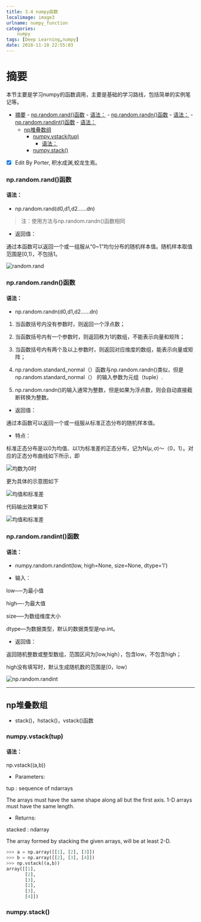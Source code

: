 ```yaml
---
title: 3.4 numpy函数
localimage: image3
urlname: numpy_function
categories:      
    numpy      
tags: [Deep Learning,numpy]
date: 2018-11-10 22:55:03
---
```


# 摘要

本节主要是学习numpy的函数调用，主要是基础的学习路线，包括简单的实例笔记等。

<!-- TOC -->

- [摘要](#摘要)
        - [np.random.rand()函数](#nprandomrand函数)
            - [语法：](#语法)
        - [np.random.randn()函数](#nprandomrandn函数)
            - [语法：](#语法-1)
        - [np.random.randint()函数](#nprandomrandint函数)
            - [语法：](#语法-2)
    - [np堆叠数组](#np堆叠数组)
        - [numpy.vstack(tup)](#numpyvstacktup)
            - [语法：](#语法-3)
        - [numpy.stack()](#numpystack)

<!-- /TOC -->



- [x] Edit By Porter, 积水成渊,蛟龙生焉。

<!-- more -->

### np.random.rand()函数

#### 语法：
- np.random.rand(d0,d1,d2……dn)

> 注：使用方法与np.random.randn()函数相同 

- 返回值：

通过本函数可以返回一个或一组服从“0~1”均匀分布的随机样本值。随机样本取值范围是[0,1)，不包括1。 

![random.rand](image3/np.random.rand_1.png)


### np.random.randn()函数

#### 语法：
- np.random.randn(d0,d1,d2……dn) 

1) 当函数括号内没有参数时，则返回一个浮点数； 

2) 当函数括号内有一个参数时，则返回秩为1的数组，不能表示向量和矩阵； 

3) 当函数括号内有两个及以上参数时，则返回对应维度的数组，能表示向量或矩阵； 

4) np.random.standard_normal（）函数与np.random.randn()类似，但是np.random.standard_normal（）
的输入参数为元组（tuple）. 

5) np.random.randn()的输入通常为整数，但是如果为浮点数，则会自动直接截断转换为整数。

- 返回值：

通过本函数可以返回一个或一组服从标准正态分布的随机样本值。

- 特点：

标准正态分布是以0为均值、以1为标准差的正态分布，记为N($\mu, \sigma$)～（0，1）。对应的正态分布曲线如下所示，即 

![均数为0时](image3/np.random.randn_1.jpg)

更为具体的示意图如下

![均值和标准差](image3/np.random.randn_2.jpg)

代码输出效果如下

![均值和标准差](image3/np.random.randn_3.png)

### np.random.randint()函数

#### 语法：
- numpy.random.randint(low, high=None, size=None, dtype=’l’) 

- 输入： 

low—–为最小值 

high—-为最大值 

size—–为数组维度大小 

dtype—为数据类型，默认的数据类型是np.int。 

- 返回值： 

返回随机整数或整型数组，范围区间为[low,high），包含low，不包含high； 

high没有填写时，默认生成随机数的范围是[0，low）

![np.random.randint](image3/np.random.randint_1.png)

---

## np堆叠数组

- stack()，hstack()，vstack()函数

### numpy.vstack(tup)

#### 语法：

np.vstack((a,b))

- Parameters:

tup : sequence of ndarrays

The arrays must have the same shape along all but the first axis. 1-D arrays must have the same length.

- Returns:	

stacked : ndarray

The array formed by stacking the given arrays, will be at least 2-D.

```python
>>> a = np.array([[1], [2], [3]])
>>> b = np.array([[2], [3], [4]])
>>> np.vstack((a,b))
array([[1],
       [2],
       [3],
       [2],
       [3],
       [4]])
```

### numpy.stack()





